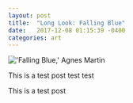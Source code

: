 ```yaml
---
layout: post
title:  "Long Look: Falling Blue"
date:   2017-12-08 01:15:39 -0400
categories: art
---
```



!['Falling Blue,' Agnes Martin ](https://farm5.staticflickr.com/4639/38977124031_f1b649e427_k.jpg)


This is a test post test test

This is a test post
